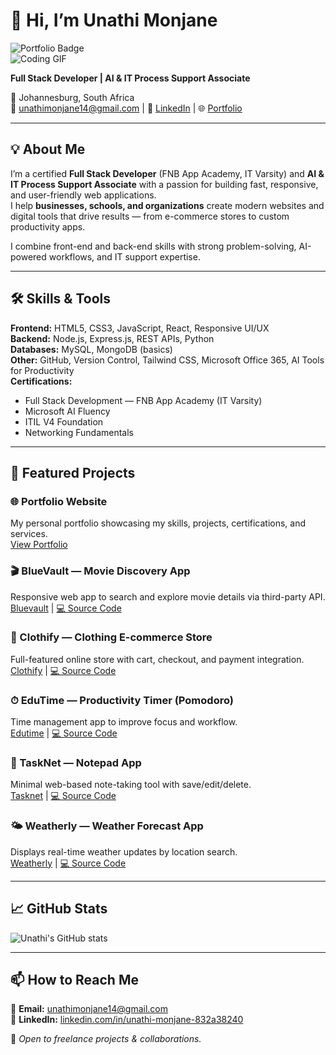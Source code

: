 # 👋 Hi, I’m Unathi Monjane  
![Portfolio Badge](https://img.shields.io/badge/Portfolio-View-red?style=for-the-badge&logo=github)  
![Coding GIF](https://media.giphy.com/media/3o7aD2saalBwwftBIY/giphy.gif)

**Full Stack Developer | AI & IT Process Support Associate**  

📍 Johannesburg, South Africa  
📧 [unathimonjane14@gmail.com](mailto:unathimonjane14@gmail.com) | 🔗 [LinkedIn](https://www.linkedin.com/in/unathi-monjane-832a38240) | 🌐 [Portfolio](https://Unathi-Monjane.github.io/unathi-monjane-portfolio)  

---

## 💡 About Me  
I’m a certified **Full Stack Developer** (FNB App Academy, IT Varsity) and **AI & IT Process Support Associate** with a passion for building fast, responsive, and user-friendly web applications.  
I help **businesses, schools, and organizations** create modern websites and digital tools that drive results — from e-commerce stores to custom productivity apps.  

I combine front-end and back-end skills with strong problem-solving, AI-powered workflows, and IT support expertise.  

---

## 🛠 Skills & Tools  
**Frontend:** HTML5, CSS3, JavaScript, React, Responsive UI/UX  
**Backend:** Node.js, Express.js, REST APIs, Python  
**Databases:** MySQL, MongoDB (basics)  
**Other:** GitHub, Version Control, Tailwind CSS, Microsoft Office 365, AI Tools for Productivity  
**Certifications:**  
- Full Stack Development — FNB App Academy (IT Varsity)  
- Microsoft AI Fluency  
- ITIL V4 Foundation  
- Networking Fundamentals  

---

## 🚀 Featured Projects  

### 🌐 Portfolio Website  
My personal portfolio showcasing my skills, projects, certifications, and services.  
[View Portfolio](https://yourusername.github.io/your-repo-name)  

### 🎬 BlueVault — Movie Discovery App  
Responsive web app to search and explore movie details via third-party API.  
[Bluevault](https://unathi-monjane.github.io/bluevault) | [💻 Source Code](https://github.com/Unathi-Monjane/bluevault)  

### 👕 Clothify — Clothing E-commerce Store  
Full-featured online store with cart, checkout, and payment integration.  
[Clothify](https://unathi-monjane.github.io/clothify) | [💻 Source Code](https://github.com/Unathi-Monjane/clothify)  

### ⏱ EduTime — Productivity Timer (Pomodoro)  
Time management app to improve focus and workflow.  
[Edutime](https://unathi-monjane.github.io/edutime) | [💻 Source Code](https://github.com/Unathi-Monjane/edutime)  

### 📝 TaskNet — Notepad App  
Minimal web-based note-taking tool with save/edit/delete.  
[Tasknet](https://unathi-monjane.github.io/tasknet) | [💻 Source Code](https://github.com/Unathi-Monjane/tasknet)  

### 🌤 Weatherly — Weather Forecast App  
Displays real-time weather updates by location search.  
[Weatherly](https://unathi-monjane.github.io/weatherly) | [💻 Source Code](https://github.com/Unathi-Monjane/weatherly)  

---

## 📈 GitHub Stats  
![Unathi's GitHub stats](https://github-readme-stats.vercel.app/api?username=Unathi-Monjane&show_icons=true&theme=radical)  

---

## 📫 How to Reach Me  
📧 **Email:** [unathimonjane14@gmail.com](mailto:unathimonjane14@gmail.com)  
🔗 **LinkedIn:** [linkedin.com/in/unathi-monjane-832a38240](https://www.linkedin.com/in/unathi-monjane-832a38240)  

💼 *Open to freelance projects & collaborations.*  

